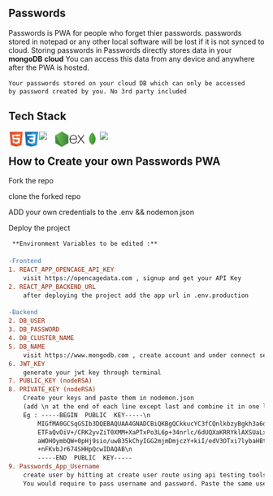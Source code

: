 ## Passwords 
Passwords is PWA for people who forget thier passwords. passwords stored in notepad or any other local software will be lost if it is not synced to cloud. 
Storing passwords in Passwords directly stores data in your **mongoDB cloud** You can access this data from any device and anywhere after the PWA is hosted.

```
Your passwords stored on your cloud DB which can only be accessed
by password created by you. No 3rd party included
```

## Tech Stack

<img align="left" width="30px" src="https://raw.githubusercontent.com/devicons/devicon/c7d326b6009e60442abc35fa45706d6f30ee4c8e/icons/html5/html5-original.svg"/>
<img align="left" width="30px" src="https://raw.githubusercontent.com/devicons/devicon/c7d326b6009e60442abc35fa45706d6f30ee4c8e/icons/css3/css3-original.svg"/>
<img align="left" width="30px" src="https://cdn4.iconfinder.com/data/icons/logos-3/600/React.js_logo-512.png"/>
<img align="left" width="30px" src="https://raw.githubusercontent.com/devicons/devicon/c7d326b6009e60442abc35fa45706d6f30ee4c8e/icons/nodejs/nodejs-original.svg"/>
<img align="left" width="30px" src="https://raw.githubusercontent.com/devicons/devicon/c7d326b6009e60442abc35fa45706d6f30ee4c8e/icons/express/express-original.svg"/>
<img align="left" width="30px" src="https://raw.githubusercontent.com/devicons/devicon/master/icons/mongodb/mongodb-original.svg"/>
<img align="left" width="30px" src="https://avatars.githubusercontent.com/u/41653701?s=400&v=4"/>
<br>

## How to Create your own Passwords PWA

Fork the repo

clone the forked repo 

ADD your own credentials to the .env && nodemon.json

Deploy the project

```diff
 **Environment Variables to be edited :** 
 
-Frontend
1. REACT_APP_OPENCAGE_API_KEY
	visit https://opencagedata.com , signup and get your API Key
2. REACT_APP_BACKEND_URL
	after deploying the project add the app url in .env.production

-Backend
2. DB_USER
3. DB_PASSWORD
4. DB_CLUSTER_NAME
5. DB_NAME
	visit https://www.mongodb.com , create account and under connect section get all these details
6. JWT_KEY
	generate your jwt key through terminal
7. PUBLIC_KEY (nodeRSA)
8. PRIVATE_KEY (nodeRSA)
	Create your keys and paste them in nodemon.json
	(add \n at the end of each line except last and combine it in one line)
	Eg : -----BEGIN  PUBLIC  KEY-----\n
		MIGfMA0GCSqGSIb3DQEBAQUAA4GNADCBiQKBgQCkkucYC3fCQnlkbzyBgkh3a6dg\n
		ETFaQvOiV+/CRK2yvZiT0XMM+XaPTxPo3L6p+34nrlc/6dUQXaKRRYklAXSUaLx2\n
		aWOHOymbQW+0pHj9sio/uwB35kChyIGG2mjmDmjczY+kiI/edV3OTxi7lybaHBt2\n
		+nFKvbJr674SHHpQcwIDAQAB\n
		-----END  PUBLIC  KEY-----
9. Passwords_App_Username 
	create user by hitting at create user route using api testing tools like postman. 
	You would require to pass username and password. Paste the same username here.

